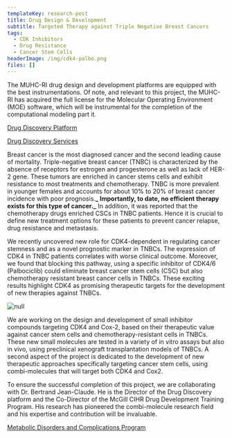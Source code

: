 ```yaml
---
templateKey: research-post
title: Drug Design & Development
subtitle: Targeted Therapy against Triple Negative Breast Cancers
tags:
  - CDK Inhibitors
  - Drug Resistance
  - Cancer Stem Cells
headerImage: /img/cdk4-palbo.png
files: []
---
```

The MUHC-RI drug design and development platforms are equipped with the best instrumentations. Of note, and relevant to this project, the MUHC-RI has acquired the full license for the Molecular Operating Environment (MOE) software, which will be instrumental for the completion of the computational modeling part it.

[Drug Discovery Platform](http://rimuhc.ca/drug-discovery)

[Drug Discovery Services](http://rimuhc.ca/drug-discovery-services)

Breast cancer is the most diagnosed cancer and the second leading cause of mortality. Triple-negative breast cancer (TNBC) is characterized by the absence of receptors for estrogen and progesterone as well as lack of HER-2 gene. These tumors are enriched in cancer stems cells and exhibit resistance to most treatments and chemotherapy. TNBC is more prevalent in younger females and accounts for about 10% to 20% of breast cancer incidence with poor prognosis.**_ Importantly, to date, no efficient therapy exists for this type of cancer._** In addition, it was reported that the chemotherapy drugs enriched CSCs in TNBC patients. Hence it is crucial to define new treatment options for these patients to prevent cancer relapse, drug resistance and metastasis.

We recently uncovered new role for CDK4-dependent in regulating cancer stemness and as a novel prognostic marker in TNBCs. The expression of CDK4 in TNBC patients correlates with worse clinical outcome. Moreover, we found that blocking this pathway, using a specific inhibitor of CDK4/6 (Palbociclib) could eliminate breast cancer stem cells (CSC) but also chemotherapy resistant breast cancer cells in TNBCs. These exciting results highlight CDK4 as promising therapeutic targets for the development of new therapies against TNBCs.

![null](/img/schéma-cdk4-chemotherapy.png)

We are working on the design and development of small inhibitor compounds targeting CDK4 and Cox-2, based on their therapeutic value against cancer stem cells and chemotherapy-resistant cells in TNBCs. These new small molecules are tested in a variety of in vitro assays but also in vivo, using preclinical xenograft transplantation models of TNBCs. A second aspect of the project is dedicated to the development of new therapeutic approaches specifically targeting cancer stem cells, using combi-molecules that will target both CDK4 and Cox2.

To ensure the successful completion of this project, we are collaborating with Dr. Bertrand Jean-Claude. He is the Director of the Drug Discovery platform and the Co-Director of the McGill CIHR Drug Development Training Program. His research has pioneered the combi-molecule research field and his expertise and contribution will be invaluable.

[Metabolic Disorders and Complications Program](http://rimuhc.ca/metabolic-disorders-and-complications-program)
